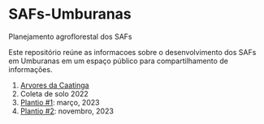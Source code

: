 # SAFs-Umburanas
Planejamento agroflorestal dos SAFs

Este repositório reúne as informacoes sobre o desenvolvimento dos SAFs em Umburanas em um espaço público para compartilhamento de informações.


1. [Arvores da Caatinga](https://docs.google.com/spreadsheets/d/1oHVhrLb-PsoPwg9QXMEczeT7rYDLlnFO85cZTH_OcpY/edit?usp=sharing)
2. Coleta de solo 2022
3. [Plantio #1](aprendizados/2023/03/Readme.md): março, 2023
4. [Plantio #2](aprendizados/2023/11_12/Readme.md): novembro, 2023
